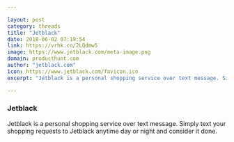 ```yaml
---

layout: post
category: threads
title: "Jetblack"
date: 2018-06-02 07:19:54
link: https://vrhk.co/2LQdmw5
image: https://www.jetblack.com/meta-image.png
domain: producthunt.com
author: "jetblack.com"
icon: https://www.jetblack.com/favicon.ico
excerpt: "Jetblack is a personal shopping service over text message. Simply text your shopping requests to Jetblack anytime day or night and consider it done."

---
```


### Jetblack

Jetblack is a personal shopping service over text message. Simply text your shopping requests to Jetblack anytime day or night and consider it done.